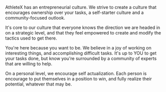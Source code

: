 AthleteX has an entrepreneurial culture.  We strive to create a culture that encourages ownership over your tasks, a self-starter culture and a community-focused outlook.

It's core to our culture that everyone knows the direction we are headed in on a strategic level, and that they feel empowered to create and modify the tactics used to get there.

You're here because you want to be.  We believe in a joy of working on interesting things, and accomplishing difficult tasks.  It's up to YOU to get your tasks done, but know you're surrounded by a community of experts that are willing to help.

On a personal level, we encourage self actualization.  Each person is encourage to put themselves in a position to win, and fully realize their potential, whatever that may be.